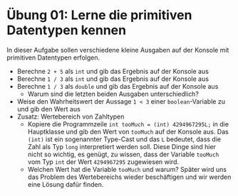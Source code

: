 # Übung 01: Lerne die primitiven Datentypen kennen

In dieser Aufgabe sollen verschiedene kleine Ausgaben auf der Konsole mit primitiven Datentypen erfolgen.

- Berechne `2 + 5` als `int` und gib das Ergebnis auf der Konsole aus
- Berechne `1 / 3` als `int` und gib das Ergebnis auf der Konsole aus
- Berechne `1 / 3` als `double` und gib das Ergebnis auf der Konsole aus
  - Warum sind die letzten beiden Ausgaben unterschiedlich?
- Weise den Wahrheitswert der Aussage `1 < 3` einer `boolean`-Variable zu und gib den Wert aus
- Zusatz: Wertebereich von Zahltypen
  - Kopiere die Programmzeile `int tooMuch = (int) 4294967295L;` in die Hauptklasse und gib den Wert von `tooMuch` auf der Konsole aus. Das `(int)` ist ein sogenannter Type-Cast und das `L` bedeutet, dass die Zahl als Typ `long` interpretiert werden soll. Diese Dinge sind hier nicht so wichtig, es genügt, zu wissen, dass der Variable `tooMuch` vom Typ `int` der Wert `4294967295` zugewiesen wird.  
  - Welchen Wert hat die Variable `tooMuch` und warum? Später wird uns das Problem des Wertebereichs wieder beschäftigen und wir werden eine Lösung dafür finden. 